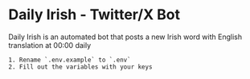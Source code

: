 # Daily Irish - Twitter/X Bot

Daily Irish is an automated bot that posts a new Irish word with English translation at 00:00 daily

```
1. Rename `.env.example` to `.env`
2. Fill out the variables with your keys
```
